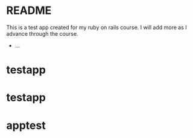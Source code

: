 # README

This is a test app created for my ruby on rails course.
I will add more as I advance through the course.

* ...
# testapp
# testapp
# apptest
